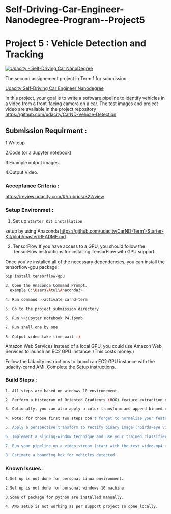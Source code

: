 # Self-Driving-Car-Engineer-Nanodegree-Program--Project5

# Project 5 : Vehicle Detection and Tracking
[![Udacity - Self-Driving Car NanoDegree](https://s3.amazonaws.com/udacity-sdc/github/shield-carnd.svg)](http://www.udacity.com/drive)

The second  assignement project  in Term 1 for submission. 


[Udacity Self-Driving Car Engineer Nanodegree](https://www.udacity.com/course/self-driving-car-engineer-nanodegree--nd013)

In this project, your goal is to write a software pipeline to identify vehicles in a video from a front-facing camera on a car. The test images and project video are available in the project repository 
<https://github.com/udacity/CarND-Vehicle-Detection>

## Submission Requirment :
 1.Writeup
 
 2.Code (or a Jupyter notebook)
 
 3.Example output images. 
 
 4.Output Video.
 
 ### Acceptance Criteria :
 <https://review.udacity.com/#!/rubrics/322/view>
 
 ### Setup Environmet :
 1. Set up `Starter Kit Installation`
 
   setup by using Anaconda
   <https://github.com/udacity/CarND-Term1-Starter-Kit/blob/master/README.md>
   
 2. TensorFlow
If you have access to a GPU, you should follow the TensorFlow instructions for installing TensorFlow with GPU support.

Once you've installed all of the necessary dependencies, you can install the tensorflow-gpu package:
```sh
pip install tensorflow-gpu
```
 ```sh
3. Open the Anaconda Command Prompt.
   example C:\Users\Atul\Anaconda3>
  
4. Run command >>activate carnd-term

5. Go to the project_submission directory

6. Run >>jupyter notebook P4.ipynb

7. Run shell one by one 

8. Output video take time wait :)

```

Amazon Web Services
Instead of a local GPU, you could use Amazon Web Services to launch an EC2 GPU instance. (This costs money.)

Follow the Udacity instructions to launch an EC2 GPU instance with the udacity-carnd AMI.
Complete the Setup instructions. 

 ### Build Steps :
 ```sh
 1. All steps are based on windows 10 environement.
 
 2. Perform a Histogram of Oriented Gradients (HOG) feature extraction on a labeled training set of images and train a classifier Linear     SVM classifier.
 
 3. Optionally, you can also apply a color transform and append binned color features, as well as histograms of color, to your HOG           feature vector.
 
 4. Note: for those first two steps don't forget to normalize your features and randomize a selection for training and testing.
 
 5. Apply a perspective transform to rectify binary image ("birds-eye view").
 
 6. Implement a sliding-window technique and use your trained classifier to search for vehicles in images.
 
 7. Run your pipeline on a video stream (start with the test_video.mp4 and later implement on full project_video.mp4) and create a heat     map of recurring detections frame by frame to reject outliers and follow detected vehicles.
 
 8. Estimate a bounding box for vehicles detected.
 
 ```  
   
 ### Known Issues :
 ```sh
 1.Set up is not done for personal Linux environment.
 
 2.Set up is not done for personal windows 10 machine.
 
 3.Some of package for python are installed manually.
 
 4. AWS setup is not working as per support project so done locally.
 ```
 
